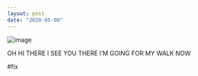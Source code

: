 ```yaml
---
layout: post
date: "2020-05-08"
---
```


![image](images/83f35eb68e2a55ce6b6722556d83464b68f6e583.jpg)

OH HI THERE I SEE YOU THERE I’M GOING FOR MY WALK NOW

#fix
